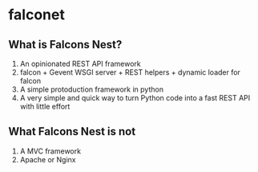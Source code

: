 falconet
========


## What is Falcons Nest?
1. An opinionated REST API framework
1. falcon + Gevent WSGI server + REST helpers + dynamic loader for falcon
1. A simple protoduction framework in python
1. A very simple and quick way to turn Python code into a fast REST API with little effort


## What Falcons Nest is not
1. A MVC framework
1. Apache or Nginx
